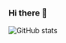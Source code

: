 ### Hi there 👋

![GitHub stats](https://github-readme-stats.vercel.app/api?username=Skydler&show_icons=true)  
<!--
![Profile views](https://gpvc.arturio.dev/Skydler)  



**Skydler/Skydler** is a ✨ _special_ ✨ repository because its `README.md` (this file) appears on your GitHub profile.

Here are some ideas to get you started:

- 🔭 I’m currently working on ...
- 🌱 I’m currently learning ...
- 👯 I’m looking to collaborate on ...
- 🤔 I’m looking for help with ...
- 💬 Ask me about ...
- 📫 How to reach me: ...
- 😄 Pronouns: ...
- ⚡ Fun fact: ...
-->
